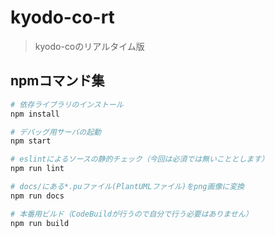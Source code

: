 # kyodo-co-rt

> kyodo-coのリアルタイム版

## npmコマンド集

``` bash
# 依存ライブラリのインストール
npm install

# デバッグ用サーバの起動
npm start

# eslintによるソースの静的チェック（今回は必須では無いこととします）
npm run lint

# docs/にある*.puファイル(PlantUMLファイル)をpng画像に変換
npm run docs

# 本番用ビルド（CodeBuildが行うので自分で行う必要はありません）
npm run build

```

